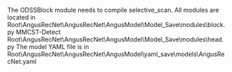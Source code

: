 The ODSSBlock module needs to compile selective_scan.
All modules are located in  Root\AngusRecNet\AngusRecNet\AngusModel\Model_Save\modules\block.py
MMCST-Detect Root\AngusRecNet\AngusRecNet\AngusModel\Model_Save\modules\head.py
The model YAML file is in Root\AngusRecNet\AngusRecNet\AngusModel\yaml_save\models\AngusRecNet.yaml